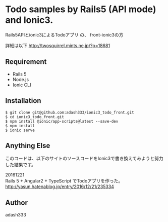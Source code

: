 # Todo samples by Rails5 (API mode) and Ionic3.

Rails5APIとionic3によるTodoアプリ の、 front-ionic3の方

詳細は以下
http://twosquirrel.mints.ne.jp/?p=18681

## Requirement

- Rails 5
- Node.js
- Ionic CLI

## Installation

    $ git clone git@github.com:adash333/ionic3_todo_front.git
    $ cd ionic3_todo_front.git
    $ npm install @ionic/app-scripts@latest --save-dev
    $ npm install
    $ ionic serve

## Anything Else

このコードは、以下のサイトのソースコードをIonic3で書き換えてみようと努力した結果です。  

20161221  
Rails 5 + Angular2 + TypeScript でTodoアプリを作った。  
http://yasun.hatenablog.jp/entry/2016/12/21/235334


## Author

adash333
